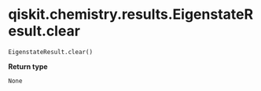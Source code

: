 # qiskit.chemistry.results.EigenstateResult.clear

`EigenstateResult.clear()`

**Return type**

`None`
